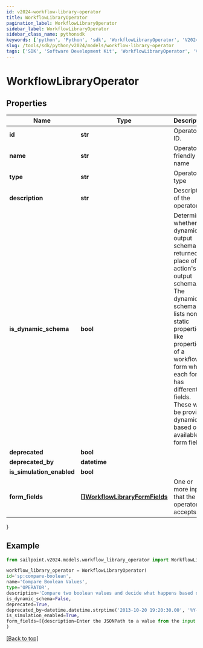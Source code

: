 ```yaml
---
id: v2024-workflow-library-operator
title: WorkflowLibraryOperator
pagination_label: WorkflowLibraryOperator
sidebar_label: WorkflowLibraryOperator
sidebar_class_name: pythonsdk
keywords: ['python', 'Python', 'sdk', 'WorkflowLibraryOperator', 'V2024WorkflowLibraryOperator'] 
slug: /tools/sdk/python/v2024/models/workflow-library-operator
tags: ['SDK', 'Software Development Kit', 'WorkflowLibraryOperator', 'V2024WorkflowLibraryOperator']
---
```


# WorkflowLibraryOperator


## Properties

Name | Type | Description | Notes
------------ | ------------- | ------------- | -------------
**id** | **str** | Operator ID. | [optional] 
**name** | **str** | Operator friendly name | [optional] 
**type** | **str** | Operator type | [optional] 
**description** | **str** | Description of the operator | [optional] 
**is_dynamic_schema** | **bool** | Determines whether the dynamic output schema is returned in place of the action's output schema. The dynamic schema lists non-static properties, like properties of a workflow form where each form has different fields. These will be provided dynamically based on available form fields. | [optional] 
**deprecated** | **bool** |  | [optional] 
**deprecated_by** | **datetime** |  | [optional] 
**is_simulation_enabled** | **bool** |  | [optional] 
**form_fields** | [**[]WorkflowLibraryFormFields**](workflow-library-form-fields) | One or more inputs that the operator accepts | [optional] 
}

## Example

```python
from sailpoint.v2024.models.workflow_library_operator import WorkflowLibraryOperator

workflow_library_operator = WorkflowLibraryOperator(
id='sp:compare-boolean',
name='Compare Boolean Values',
type='OPERATOR',
description='Compare two boolean values and decide what happens based on the result.',
is_dynamic_schema=False,
deprecated=True,
deprecated_by=datetime.datetime.strptime('2013-10-20 19:20:30.00', '%Y-%m-%d %H:%M:%S.%f'),
is_simulation_enabled=True,
form_fields=[{description=Enter the JSONPath to a value from the input to compare to Variable B., helpText=, label=Variable A, name=variableA.$, required=true, type=text}, {helpText=Select an operation., label=Operation, name=operator, options=[{label=Equals, value=BooleanEquals}], required=true, type=select}, {description=Enter the JSONPath to a value from the input to compare to Variable A., helpText=, label=Variable B, name=variableB.$, required=false, type=text}, {description=Enter True or False., helpText=, label=Variable B, name=variableB, required=false, type=text}]
)

```
[[Back to top]](#) 

